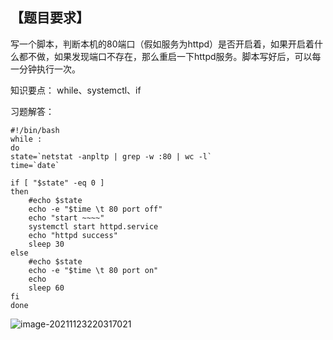## 【题目要求】

写一个脚本，判断本机的80端口（假如服务为httpd）是否开启着，如果开启着什么都不做，如果发现端口不存在，那么重启一下httpd服务。脚本写好后，可以每一分钟执行一次。

知识要点： while、systemctl、if 

习题解答：

```
#!/bin/bash 
while :
do
state=`netstat -anpltp | grep -w :80 | wc -l`
time=`date`

if [ "$state" -eq 0 ]
then 		
	#echo $state
	echo -e "$time \t 80 port off"
	echo "start ~~~~"
	systemctl start httpd.service
	echo "httpd success"
	sleep 30
else	
	#echo $state
	echo -e "$time \t 80 port on"
	echo 
	sleep 60
fi
done
```



![image-20211123220317021](/root/MY/NOTE/images/image-20211123220317021.png)